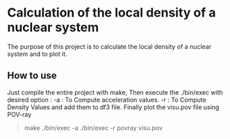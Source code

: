# Calculation of the local density of a nuclear system


The purpose of this project is to calculate the local density of a nuclear system and to plot it.
## How to use

Just compile the entire project with make,
Then execute the ./bin/exec with desired option :
    -a : To Compute acceleration values.
    -r : To Compute Density Values and add them to df3 file.
Finally plot the visu.pov file using POV-ray

> make
> ./bin/exec -a
> ./bin/exec -r
> povray visu.pov


